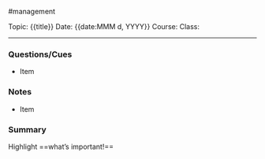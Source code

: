 #management 

Topic: {{title}}
Date: {{date:MMM d, YYYY}}
Course:
Class:

---

### Questions/Cues
- Item

### Notes
- Item

### Summary
Highlight ==what’s important!==